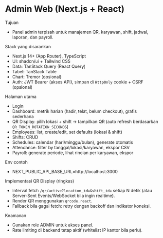 # Admin Web (Next.js + React)

Tujuan
- Panel admin terpisah untuk manajemen QR, karyawan, shift, jadwal, laporan, dan payroll.

Stack yang disarankan
- Next.js 14+ (App Router), TypeScript
- UI: shadcn/ui + Tailwind CSS
- Data: TanStack Query (React Query)
- Tabel: TanStack Table
- Chart: Tremor (opsional)
- Auth: JWT Bearer (akses API), simpan di `HttpOnly` cookie + CSRF (opsional)

Halaman utama
- Login
- Dashboard: metrik harian (hadir, telat, belum checkout), grafis sederhana
- QR Display: pilih lokasi + shift → tampilkan QR (auto refresh berdasarkan `QR_TOKEN_ROTATION_SECONDS`)
- Employees: list, create/edit, set defaults (lokasi & shift)
- Shifts: CRUD
- Schedules: calendar (hari/minggu/bulan), generate otomatis
- Attendance: filter by tanggal/lokasi/karyawan, ekspor CSV
- Payroll: generate periode, lihat rincian per karyawan, ekspor

Env contoh
- NEXT_PUBLIC_API_BASE_URL=http://localhost:3000

Implementasi QR Display (ringkas)
- Interval fetch `/qr/active?location_id=&shift_id=` setiap N detik (atau Server-Sent Events/WebSocket bila ingin realtime).
- Render QR menggunakan `qrcode.react`.
- Fallback bila gagal fetch: retry dengan backoff dan indikator koneksi.

Keamanan
- Gunakan role ADMIN untuk akses panel.
- Rate limiting di backend tetap aktif (whitelist IP kantor bila perlu).